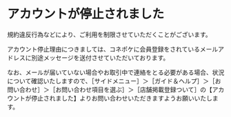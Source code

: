 # アカウントが停止されました

規約違反行為などにより、ご利用を制限させていただくことがございます。

アカウント停止理由につきましては、コネポケに会員登録をされているメールアドレスに別途メッセージを送付させていただいております。

なお、メールが届いていない場合やお取引中で連絡をとる必要がある場合、状況について確認いたしますので、［サイドメニュー］＞［ガイド＆ヘルプ］＞［お問い合わせ］＞［お問い合わせ項目を選ぶ］＞［店舗掲載登録ついて］の【アカウントが停止されました】よりお問い合わせいただきますようお願いいたします。